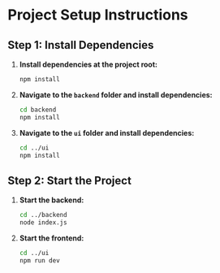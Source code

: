 # Project Setup Instructions

## Step 1: Install Dependencies

1. **Install dependencies at the project root:**

    ```bash
    npm install
    ```

2. **Navigate to the `backend` folder and install dependencies:**

    ```bash
    cd backend
    npm install
    ```

3. **Navigate to the `ui` folder and install dependencies:**

    ```bash
    cd ../ui
    npm install
    ```

## Step 2: Start the Project

1. **Start the backend:**

    ```bash
    cd ../backend
    node index.js
    ```

2. **Start the frontend:**

    ```bash
    cd ../ui
    npm run dev
    ```

